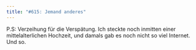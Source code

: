```yaml
---
title: "#615: Jemand anderes"
---
```


P.S: Verzeihung für die Verspätung. Ich steckte noch inmitten einer mittelalterlichen Hochzeit, und damals gab es noch nicht so viel Internet. Und so.
